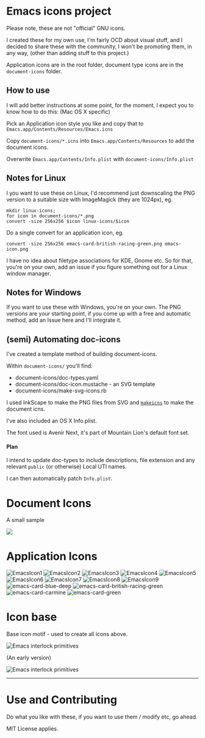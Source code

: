 # Emacs icons project

Please note, these are not "official" GNU icons. 

I created these for my own use, I'm fairly OCD about visual stuff, and
I decided to share these with the community, I won't be promoting
them, in any way, (other than adding stuff to this project.)

Application icons are in the root folder, document type icons are in
the `document-icons` folder.

## How to use

I will add better instructions at some point, for the moment, I expect
you to know how to do this: (Mac OS X specific)

Pick an Application icon style you like and copy that to
`Emacs.app/Contents/Resources/Emacs.icns`

Copy `document-icons/*.icns` into `Emacs.app/Contents/Resources` to
add the document icons. 

Overwrite `Emacs.app/Contents/Info.plist` with
`document-icons/Info.plist`

## Notes for Linux

I you want to use these on Linux, I'd recommend just downscaling the
PNG version to a suitable size with ImageMagick (they are 1024px), eg.

    mkdir linux-icons;
    for icon in document-icons/*.png
    convert -size 256x256 $icon linux-icons/$icon

Do a single convert for an application icon, eg.

    convert -size 256x256 emacs-card-british-racing-green.png emacs-icon.png

I have no idea about filetype associations for KDE, Gnome etc. So for
that, you're on your own, add an issue if you figure something out for
a Linux window manager.

## Notes for Windows

If you want to use these with Windows, you're on your own. The PNG
versions are your starting point, if you come up with a free and
automatic method, add an Issue here and I'll integrate it.

## (semi) Automating doc-icons 

I've created a template method of building document-icons.

Within `document-icons/` you'll find:

  * document-icons/doc-types.yaml
  * document-icons/doc-icon.mustache - an SVG template 
  * document-icons/make-svg-icons.rb
  
I used InkScape to make the PNG files from SVG and [`makeicns`](https://bitbucket.org/mkae/makeicns) to make the
document icns.

I've also included an OS X Info.plist. 

The font used is Avenir Next, it's part of Mountain Lion's default
font set.

#### Plan

I intend to update doc-types to include descriptions, file extension
and any relevant `public` (or otherwise) Local UTI names. 

I can then automatically patch `Info.plist`.

# Document Icons

A small sample

![](https://github.com/jasonm23/emacs-icons-project/raw/master/doc-icons.png)

# Application Icons

![EmacsIcon1](https://github.com/jasonm23/emacs-icons-project/raw/master/thumb/EmacsIcon1.png)
![EmacsIcon2](https://github.com/jasonm23/emacs-icons-project/raw/master/thumb/EmacsIcon2.png)
![EmacsIcon3](https://github.com/jasonm23/emacs-icons-project/raw/master/thumb/EmacsIcon3.png)
![EmacsIcon4](https://github.com/jasonm23/emacs-icons-project/raw/master/thumb/EmacsIcon4.png)
![EmacsIcon5](https://github.com/jasonm23/emacs-icons-project/raw/master/thumb/EmacsIcon5.png)
![EmacsIcon6](https://github.com/jasonm23/emacs-icons-project/raw/master/thumb/EmacsIcon6.png)
![EmacsIcon7](https://github.com/jasonm23/emacs-icons-project/raw/master/thumb/EmacsIcon7.png)
![EmacsIcon8](https://github.com/jasonm23/emacs-icons-project/raw/master/thumb/EmacsIcon8.png)
![EmacsIcon9](https://github.com/jasonm23/emacs-icons-project/raw/master/thumb/EmacsIcon9.png)
![emacs-card-blue-deep](https://github.com/jasonm23/emacs-icons-project/raw/master/thumb/emacs-card-blue-deep.png)
![emacs-card-british-racing-green](https://github.com/jasonm23/emacs-icons-project/raw/master/thumb/emacs-card-british-racing-green.png)
![emacs-card-carmine](https://github.com/jasonm23/emacs-icons-project/raw/master/thumb/emacs-card-carmine.png)
![emacs-card-green](https://github.com/jasonm23/emacs-icons-project/raw/master/thumb/emacs-card-green.png) 

# Icon base

Base icon motif - used to create all icons above.

![Emacs interlock primitives](https://github.com/jasonm23/emacs-icons-project/raw/master/thumb/emacs-interlock-v2.png)

(An early version)

![Emacs interlock primitives](https://github.com/jasonm23/emacs-icons-project/raw/master/thumb/emacs-interlock-v1.png) 

--- 

# Use and Contributing

Do what you like with these, if you want to use them / modify etc, go
ahead.

MIT License applies.

